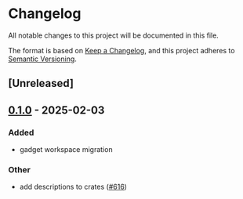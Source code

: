 # Changelog

All notable changes to this project will be documented in this file.

The format is based on [Keep a Changelog](https://keepachangelog.com/en/1.0.0/),
and this project adheres to [Semantic Versioning](https://semver.org/spec/v2.0.0.html).

## [Unreleased]

## [0.1.0](https://github.com/tangle-network/gadget/releases/tag/gadget-event-listeners-evm-v0.1.0) - 2025-02-03

### Added

- gadget workspace migration

### Other

- add descriptions to crates ([#616](https://github.com/tangle-network/gadget/pull/616))
